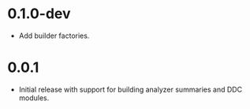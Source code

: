 # 0.1.0-dev

- Add builder factories.

# 0.0.1

- Initial release with support for building analyzer summaries and DDC modules.
